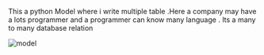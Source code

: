 This a python Model where i write multiple table .Here a company may have a lots programmer and a programmer can know many language .
Its a many to many database  relation 

![model](https://user-images.githubusercontent.com/32599706/67180023-0f904f00-f3fa-11e9-8529-b8bbafc78267.jpg)


